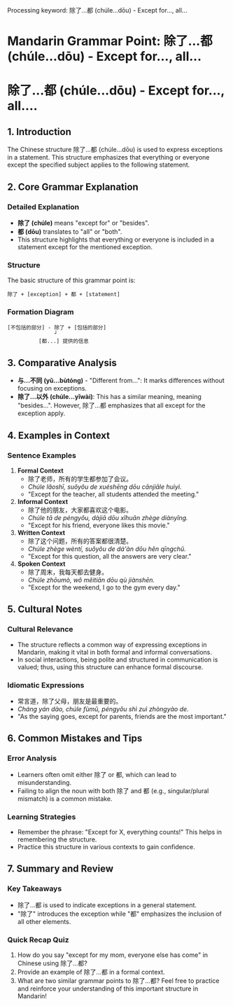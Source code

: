 Processing keyword: 除了...都 (chúle...dōu) - Except for..., all...
# Mandarin Grammar Point: 除了...都 (chúle...dōu) - Except for..., all...
# 除了...都 (chúle...dōu) - Except for..., all....
## 1. Introduction
The Chinese structure 除了...都 (chúle...dōu) is used to express exceptions in a statement. This structure emphasizes that everything or everyone except the specified subject applies to the following statement.
## 2. Core Grammar Explanation
### Detailed Explanation
- **除了 (chúle)** means "except for" or "besides".
- **都 (dōu)** translates to "all" or "both".
- This structure highlights that everything or everyone is included in a statement except for the mentioned exception.
### Structure
The basic structure of this grammar point is:
```
除了 + [exception] + 都 + [statement]
```
### Formation Diagram
```plaintext
[不包括的部分] - 除了 + [包括的部分]
               ┘
          [都...] 提供的信息
```
## 3. Comparative Analysis
- **与...不同 (yǔ...bùtóng)** - "Different from...": It marks differences without focusing on exceptions.
- **除了...以外 (chúle...yǐwài)**: This has a similar meaning, meaning "besides...". However, 除了...都 emphasizes that all except for the exception apply.
## 4. Examples in Context
### Sentence Examples
1. **Formal Context**
   - 除了老师，所有的学生都参加了会议。
   - *Chúle lǎoshī, suǒyǒu de xuéshēng dōu cānjiāle huìyì.*
   - "Except for the teacher, all students attended the meeting."
2. **Informal Context**
   - 除了他的朋友，大家都喜欢这个电影。
   - *Chúle tā de péngyǒu, dàjiā dōu xǐhuān zhège diànyǐng.*
   - "Except for his friend, everyone likes this movie."
3. **Written Context**
   - 除了这个问题，所有的答案都很清楚。
   - *Chúle zhège wèntí, suǒyǒu de dá'àn dōu hěn qīngchǔ.*
   - "Except for this question, all the answers are very clear."
4. **Spoken Context**
   - 除了周末，我每天都去健身。
   - *Chúle zhōumò, wǒ měitiān dōu qù jiànshēn.*
   - "Except for the weekend, I go to the gym every day."
## 5. Cultural Notes
### Cultural Relevance
- The structure reflects a common way of expressing exceptions in Mandarin, making it vital in both formal and informal conversations.
- In social interactions, being polite and structured in communication is valued; thus, using this structure can enhance formal discourse.
### Idiomatic Expressions
- 常言道，除了父母，朋友是最重要的。
- *Cháng yán dào, chúle fùmǔ, péngyǒu shì zuì zhòngyào de.*
- "As the saying goes, except for parents, friends are the most important."
## 6. Common Mistakes and Tips
### Error Analysis
- Learners often omit either 除了 or 都, which can lead to misunderstanding.
- Failing to align the noun with both 除了 and 都 (e.g., singular/plural mismatch) is a common mistake.
### Learning Strategies
- Remember the phrase: "Except for X, everything counts!" This helps in remembering the structure.
- Practice this structure in various contexts to gain confidence.
## 7. Summary and Review
### Key Takeaways
- 除了...都 is used to indicate exceptions in a general statement.
- "除了" introduces the exception while "都" emphasizes the inclusion of all other elements.
### Quick Recap Quiz
1. How do you say "except for my mom, everyone else has come" in Chinese using 除了...都?
2. Provide an example of 除了...都 in a formal context.
3. What are two similar grammar points to 除了...都? 
Feel free to practice and reinforce your understanding of this important structure in Mandarin!
